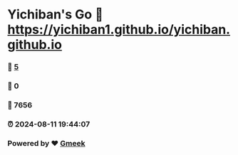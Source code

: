 # Yichiban's Go :link: https://yichiban1.github.io/yichiban.github.io 
### :page_facing_up: [5](https://yichiban1.github.io/yichiban.github.io/tag.html) 
### :speech_balloon: 0 
### :hibiscus: 7656 
### :alarm_clock: 2024-08-11 19:44:07 
### Powered by :heart: [Gmeek](https://github.com/Meekdai/Gmeek)

